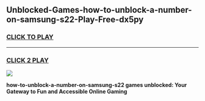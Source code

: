 
## Unblocked-Games-how-to-unblock-a-number-on-samsung-s22-Play-Free-dx5py
<h3>
<a href="https://premium76.site?title=how-to-unblock-a-number-on-samsung-s22&ref=10A">CLICK TO PLAY</a></h3>
<hr>

<h3>
<a href="https://premium76.site?title=how-to-unblock-a-number-on-samsung-s22&ref=10A">CLICK 2 PLAY</a>
  
</h3>

<a href="https://premium76.site?title=how-to-unblock-a-number-on-samsung-s22&ref=10A"><img src="https://clearcache.store/games.png"></a>


**how-to-unblock-a-number-on-samsung-s22 games unblocked: Your Gateway to Fun and Accessible Online Gaming**
